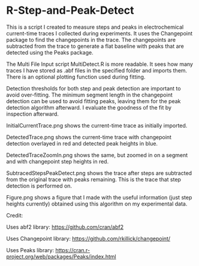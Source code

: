 # R-Step-and-Peak-Detect

This is a script I created to measure steps and peaks in electrochemical current-time traces I collected during experiments. It uses the Changepoint package to find the changepoints in the trace. The changepoints are subtracted from the trace to generate a flat baseline with peaks that are detected using the Peaks package. 

The Multi File Input script MultiDetect.R is more readable. It sees how many traces I have stored as .abf files in the specified folder and imports them. There is an optional plotting function used during fitting.

Detection thresholds for both step and peak detection are important to avoid over-fitting. The minimum segment length in the changepoint detection can be used to avoid fitting peaks, leaving them for the peak detection algorithm afterward. I evaluate the goodness of the fit by inspection afterward.

InitialCurrentTrace.png shows the current-time trace as initially imported.

DetectedTrace.png shows the current-time trace with changepoint detection overlayed in red and detected peak heights in blue.

DetectedTraceZoomIn.png shows the same, but zoomed in on a segment and with changepoint step heights in red.

SubtracedStepsPeakDetect.png shows the trace after steps are subtracted from the original trace with peaks remaining. This is the trace that step detection is performed on.

Figure.png shows a figure that I made with the useful information (just step heights currently) obtained using this algorithm on my experimental data.

Credit:

Uses abf2 library: https://github.com/cran/abf2

Uses Changepoint library: https://github.com/rkillick/changepoint/

Uses Peaks library: https://cran.r-project.org/web/packages/Peaks/index.html
